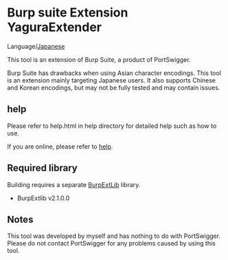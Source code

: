 Burp suite Extension YaguraExtender
=============

Language/[Japanese](Readme-ja.md)

This tool is an extension of Burp Suite, a product of PortSwigger.

Burp Suite has drawbacks when using Asian character encodings.
This tool is an extension mainly targeting Japanese users.
It also supports Chinese and Korean encodings, but may not be fully tested and may contain issues.

## help

Please refer to help.html in help directory for detailed help such as how to use.

If you are online, please refer to [help](https://github.com/raise-isayan/YaguraExtender/blob/master/src/main/help/help.adoc).

## Required library
Building requires a separate [BurpExtLib](https://github.com/raise-isayan/BurpExtLib) library.
* BurpExtlib v2.1.0.0

## Notes
This tool was developed by myself and has nothing to do with PortSwigger. Please do not contact PortSwigger for any problems caused by using this tool.

